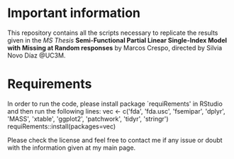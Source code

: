 # Important information
This repository contains all the scripts necessary to replicate the results given in the *MS Thesis* **Semi-Functional Partial Linear Single-Index Model with Missing at Random responses** by Marcos Crespo, directed by Silvia Novo Díaz @UC3M.

# Requirements
In order to run the code, please install package ´requiRements' in RStudio and then run the following lines:
  vec <- c('fda', 'fda.usc', 'fsemipar', 'dplyr', 'MASS', 'xtable', 'ggplot2', 'patchwork', 'tidyr', 'stringr')
  requiRements::install(packages=vec)

Please check the license and feel free to contact me if any issue or doubt with the information given at my main page.
